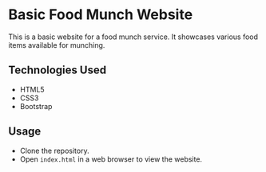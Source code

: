 # Basic Food Munch Website

This is a basic website for a food munch service. It showcases various food items available for munching.

## Technologies Used

- HTML5
- CSS3
- Bootstrap

## Usage

- Clone the repository.
- Open `index.html` in a web browser to view the website.
